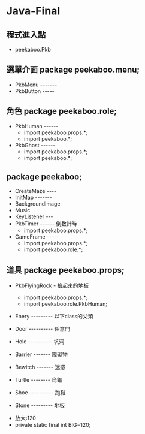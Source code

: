 # Java-Final

## 程式進入點
* peekaboo.Pkb

## 選單介面 package peekaboo.menu;
* PkbMenu -------
* PkbButton -----

## 角色 package peekaboo.role;
* PkbHuman ------
    + import peekaboo.props.*;
    + import peekaboo.*;
* PkbGhost ------
    + import peekaboo.props.*;
    + import peekaboo.*;

## package peekaboo;
* CreateMaze ----
* InitMap -------
* BackgroundImage 
* Music
* KeyListener --- 
* PkbTimer ------ 倒數計時
    + import peekaboo.props.*;
* GameFrame ----- 
    + import peekaboo.props.*;
    + import peekaboo.role.*;

## 道具 package peekaboo.props;
* PkbFlyingRock - 撿起來的地板
    + import peekaboo.props.*;
    + import peekaboo.role.PkbHuman;
    
* Enery --------- 以下class的父類
* Door ---------- 任意門
* Hole ---------- 坑洞
* Barrier ------- 障礙物
* Bewitch ------- 迷惑
* Turtle -------- 烏龜
* Shoe ---------- 跑鞋
* Stone --------- 地板


+ 放大:120
+ private static final int BIG=120;